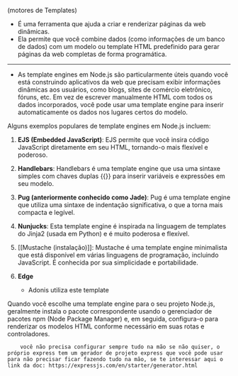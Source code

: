 (motores de Templates)
- É uma ferramenta que ajuda a criar e renderizar páginas da web dinâmicas.
- Ela permite que você combine dados (como informações de um banco de dados) com um modelo ou template HTML predefinido para gerar páginas da web completas de forma programática.
---
- As template engines em Node.js são particularmente úteis quando você está construindo aplicativos da web que precisam exibir informações dinâmicas aos usuários, como blogs, sites de comércio eletrônico, fóruns, etc. Em vez de escrever manualmente HTML com todos os dados incorporados, você pode usar uma template engine para inserir automaticamente os dados nos lugares certos do modelo.

Alguns exemplos populares de template engines em Node.js incluem:

1. **EJS (Embedded JavaScript)**: EJS permite que você insira código JavaScript diretamente em seu HTML, tornando-o mais flexível e poderoso.
    
2. **Handlebars**: Handlebars é uma template engine que usa uma sintaxe simples com chaves duplas {{}} para inserir variáveis e expressões em seu modelo.
    
3. **Pug (anteriormente conhecido como Jade)**: Pug é uma template engine que utiliza uma sintaxe de indentação significativa, o que a torna mais compacta e legível.
    
4. **Nunjucks**: Esta template engine é inspirada na linguagem de templates do Jinja2 (usada em Python) e é muito poderosa e flexível.
    
5. [[Mustache (instalação)]]: Mustache é uma template engine minimalista que está disponível em várias linguagens de programação, incluindo JavaScript. É conhecida por sua simplicidade e portabilidade.
6. **Edge** 
	- Adonis utiliza este template

Quando você escolhe uma template engine para o seu projeto Node.js, geralmente instala o pacote correspondente usando o gerenciador de pacotes npm (Node Package Manager) e, em seguida, configura-o para renderizar os modelos HTML conforme necessário em suas rotas e controladores.



		você não precisa configurar sempre tudo na mão se não quiser, o próprio express tem um gerador de projeto express que você pode usar para não precisar ficar fazendo tudo na mão, se te interessar aqui o link da doc: https://expressjs.com/en/starter/generator.html


